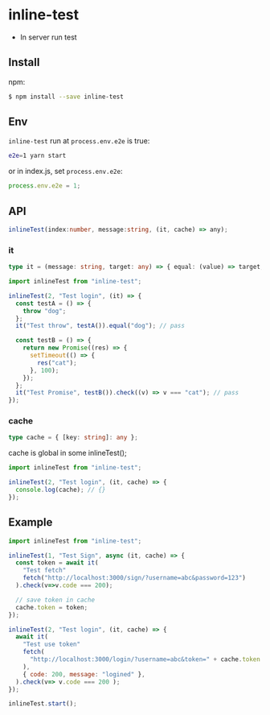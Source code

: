 # inline-test

- In server run test

## Install

npm:

```sh
$ npm install --save inline-test
```

## Env

`inline-test` run at `process.env.e2e` is true:

```sh
e2e=1 yarn start
```

or in index.js, set `process.env.e2e`:

```js
process.env.e2e = 1;
```

## API

```ts
inlineTest(index:number, message:string, (it, cache) => any);
```

### it

```ts
type it = (message: string, target: any) => { equal: (value) => target, check:(fn:(value:any, deepEqual:Function)=>boolean) };
```

```ts
import inlineTest from "inline-test";

inlineTest(2, "Test login", (it) => {
  const testA = () => {
    throw "dog";
  };
  it("Test throw", testA()).equal("dog"); // pass

  const testB = () => {
    return new Promise((res) => {
      setTimeout(() => {
        res("cat");
      }, 100);
    });
  };
  it("Test Promise", testB()).check((v) => v === "cat"); // pass
});
```

### cache

```ts
type cache = { [key: string]: any };
```

cache is global in some inlineTest();

```ts
import inlineTest from "inline-test";

inlineTest(2, "Test login", (it, cache) => {
  console.log(cache); // {}
});
```

## Example

```js
import inlineTest from "inline-test";

inlineTest(1, "Test Sign", async (it, cache) => {
  const token = await it(
    "Test fetch"
    fetch("http://localhost:3000/sign/?username=abc&password=123")
  ).check(v=>v.code === 200);

  // save token in cache
  cache.token = token;
});

inlineTest(2, "Test login", (it, cache) => {
  await it(
    "Test use token"
    fetch(
      "http://localhost:3000/login/?username=abc&token=" + cache.token
    ),
    { code: 200, message: "logined" },
  ).check(v=> v.code === 200 );
});

inlineTest.start();
```
